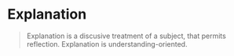 # Explanation

> Explanation is a discusive treatment of a subject, that permits reflection. Explanation is understanding-oriented.